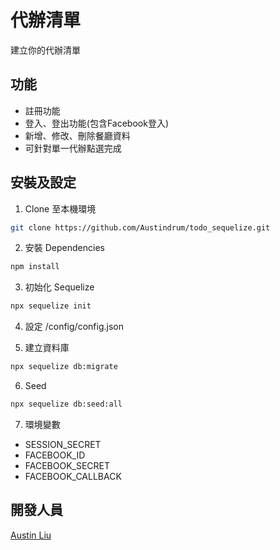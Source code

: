 # 代辦清單
建立你的代辦清單

## 功能
- 註冊功能
- 登入、登出功能(包含Facebook登入)
- 新增、修改、刪除餐廳資料
- 可針對單一代辦點選完成

## 安裝及設定
1. Clone 至本機環境
```bash
git clone https://github.com/Austindrum/todo_sequelize.git
```
2. 安裝 Dependencies
```bash
npm install
```
3. 初始化 Sequelize
```bash
npx sequelize init 
```
4. 設定 /config/config.json

5. 建立資料庫
```bash
npx sequelize db:migrate
```
6. Seed
```bash
npx sequelize db:seed:all
```
7. 環境變數
- SESSION_SECRET
- FACEBOOK_ID
- FACEBOOK_SECRET
- FACEBOOK_CALLBACK
## 開發人員
[Austin Liu](https://github.com/Austindrum)